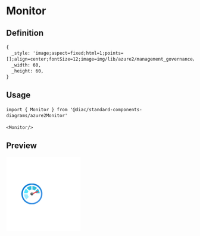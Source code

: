 # Monitor

## Definition

```
{
  _style: 'image;aspect=fixed;html=1;points=[];align=center;fontSize=12;image=img/lib/azure2/management_governance/Monitor.svg;strokeColor=none;',
  _width: 60,
  _height: 60,
}
```

## Usage

```
import { Monitor } from '@diac/standard-components-diagrams/azure2Monitor'

<Monitor/>
```

## Preview

<img src="./monitor.png" width="200"/>
